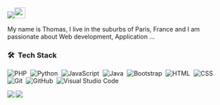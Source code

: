 ### ![](https://visitor-badge.glitch.me/badge?page_id=xreapex)<img src="https://media.giphy.com/media/hvRJCLFzcasrR4ia7z/giphy.gif" width="25px">

My name is Thomas, I live in the suburbs of Paris, France and I am passionate about Web development, Application ...

### 🛠 &nbsp;Tech Stack

![PHP](https://img.shields.io/badge/-Symfony-05122A?style=flat&logo=symfony)&nbsp;
![Python](https://img.shields.io/badge/-Python-05122A?style=flat&logo=python)&nbsp;
![JavaScript](https://img.shields.io/badge/-JavaScript-05122A?style=flat&logo=javascript)&nbsp;
![Java](https://img.shields.io/badge/-Java-05122A?style=flat&logo=Java&logoColor=FFA518)&nbsp;
![Bootstrap](https://img.shields.io/badge/-Bootstrap-05122A?style=flat&logo=bootstrap&logoColor=563D7C)&nbsp;
![HTML](https://img.shields.io/badge/-HTML-05122A?style=flat&logo=HTML5)&nbsp;
![CSS](https://img.shields.io/badge/-CSS-05122A?style=flat&logo=CSS3&logoColor=1572B6)&nbsp;
![Git](https://img.shields.io/badge/-Git-05122A?style=flat&logo=git)&nbsp;
![GitHub](https://img.shields.io/badge/-GitHub-05122A?style=flat&logo=github)&nbsp;
![Visual Studio Code](https://img.shields.io/badge/-Visual%20Studio%20Code-05122A?style=flat&logo=visual-studio-code&logoColor=007ACC)&nbsp;

<raw>
<a>
  <img align="left" src="https://github-readme-stats.vercel.app/api/top-langs/?username=xreapex&langs_count=8&theme=prussian"/>
</a>
<a>
  <img align="left" src="https://github-readme-stats.vercel.app/api?username=xreapex&show_icons=true&theme=prussian"/>
</a>
</raw>
